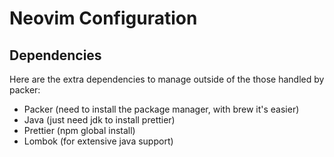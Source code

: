 # Neovim Configuration

## Dependencies

Here are the extra dependencies to manage outside of the those handled by packer: 
+ Packer (need to install the package manager, with brew it's easier)
+ Java (just need jdk to install prettier)
+ Prettier (npm global install)
+ Lombok (for extensive java support)
